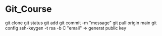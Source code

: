 # Git_Course
git clone
git status
git add
git commit -m "message"
git pull origin main
git config
ssh-keygen -t rsa -b C "email" => generat public key

